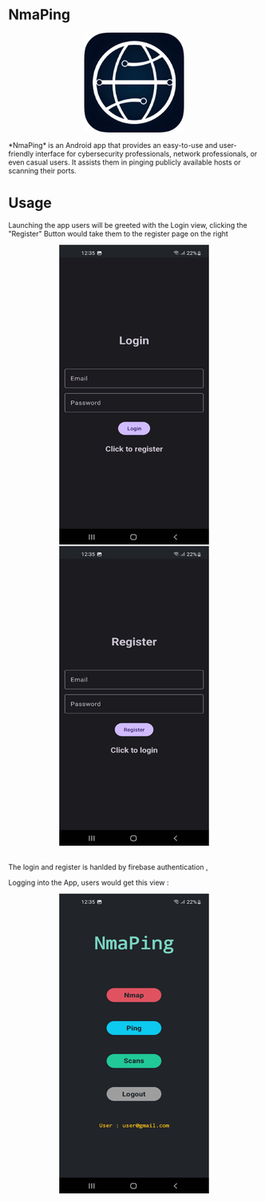 # NmaPing
<p align="center">
<img src="/assets/logo.png" width="200" height="200">
</p>
*NmaPing* is an Android app that provides an easy-to-use and user-friendly interface for cybersecurity professionals, network professionals, or even casual users. It assists them in pinging publicly available hosts or scanning their ports.

# Usage
Launching the app users will be greeted with the Login view, clicking the "Register" Button would take them to the register page on the right 
<p align="center">
<img src="/assets/1.jpg" width="300" height="600">
<img src="/assets/2.jpg" width="300" height="600">
</p>
<br>
The login and register is hanlded by firebase authentication , 

Logging into the App, users would get this view : 

<p align="center">
<img src="/assets/3.jpg" width="300" height="600">
</p>


